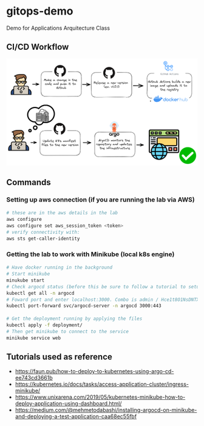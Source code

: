 # gitops-demo
Demo for Applications Arquitecture Class

## CI/CD Workflow

![Worflow](diagram.png)


## Commands

### Setting up aws connection (if you are running the lab via AWS)

```bash
# these are in the aws details in the lab
aws configure
aws configure set aws_session_token <token>
# verify connectivity with:
aws sts get-caller-identity
```

### Getting the lab to work with Minikube (local k8s engine)

```bash
# Have docker running in the background
# Start minikube
minukube start
# Check argocd status (before this be sure to follow a tutorial to setup argocd for the first time)
kubectl get all -n argocd
# Foward port and enter localhost:3000. Combo is admin / Hce1t8O1NsDNTXrZ
kubectl port-forward svc/argocd-server -n argocd 3000:443

# Get the deployment running by applying the files
kubectl apply -f deployment/
# Then get minikube to connect to the service
minikube service web
```

## Tutorials used as reference

- https://faun.pub/how-to-deploy-to-kubernetes-using-argo-cd-ee743cd3661b
- https://kubernetes.io/docs/tasks/access-application-cluster/ingress-minikube/
- https://www.unixarena.com/2019/05/kubernetes-minikube-how-to-deploy-application-using-dashboard.html/
- https://medium.com/@mehmetodabashi/installing-argocd-on-minikube-and-deploying-a-test-application-caa68ec55fbf
